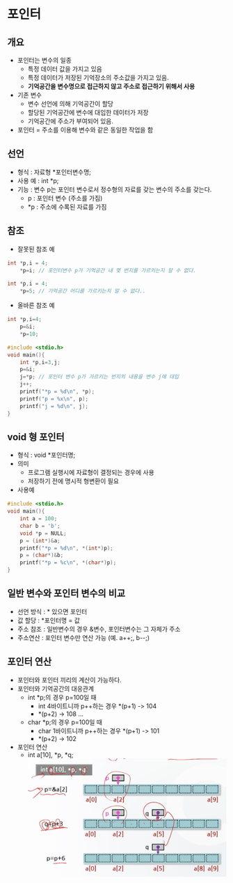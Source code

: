 # 포인터

## 개요
- 포인터는 변수의 일종
    - 특정 데이터 값을 가지고 있음
    - 특정 데이터가 저장된 기억장소의 주소값을 가지고 있음.
    - **기억공간을 변수명으로 접근하지 않고 주소로 접근하기 위해서 사용**
- 기존 변수
    - 변수 선언에 의해 기억공간이 할당
    - 할당된 기억공간에 변수에 대입한 데이터가 저장
    - 기억공간에 주소가 부여되어 있음.
- 포인터 = 주소를 이용해 변수와 같은 동일한 작업을 함

## 선언
- 형식 : 자료형 *포인터변수명;
- 사용 예 : int *p;
- 기능 : 변수 p는 포인터 변수로서 정수형의 자료를 갖는 변수의 주소를 갖는다.
    - p : 포인터 변수 (주소를 가짐)
    - *p : 주소에 수록된 자료를 가짐

## 참조
- 잘못된 참조 예
```c
int *p,i = 4;
    *p=i; // 포인터변수 p가 기억공간 내 몇 번지를 가르키는지 알 수 없다.
```
```c
int *p,i = 4;
    *p=5; // 기억공간 어디를 가르키는지 알 수 없다..
```

- 올바른 참조 예
```c
int *p,i=4;
    p=&i;
    *p=10;
``` 
```c
#include <stdio.h>
void main(){
    int *p,i=3,j;
    p=&i; 
    j=*p; // 포인터 변수 p가 가르키는 번지의 내용을 변수 j에 대입
    j++;
    printf("*p = %d\n", *p);
    printf("p = %x\n", p);
    printf("j = %d\n", j);
}
```

## void 형 포인터
- 형식 : void *포인터명;
- 의미
    - 프로그램 실행시에 자료형이 결정되는 경우에 사용
    - 저장하기 전에 명시적 형변환이 필요
- 사용예
```c
#include <stdio.h>
void main(){
    int a = 100;
    char b = 'b';
    void *p = NULL;
    p = (int*)&a;
    printf("*p = %d\n", *(int*)p);
    p = (char*)&b;
    printf("*p = %c\n", *(char*)p);
}
```

## 일반 변수와 포인터 변수의 비교
- 선언 방식 : * 있으면 포인터
- 값 할당 : *포인터명 = 값
- 주소 참조 : 일반변수의 경우 &변수, 포인터변수는 그 자체가 주소
- 주소연산 : 포인터 변수만 연산 가능 (예. a++;, b--;)

## 포인터 연산
- 포인터와 포인터 끼리의 계산이 가능하다.
- 포인터와 기억공간의 대응관계
    - int *p;의 경우 p=100일 때
        - int 4바이트니까 p++하는 경우 *(p+1) -> 104
        - *(p+2) -> 108 ...
    - char *p;의 경우 p=100일 때
        - char 1바이트니까 p++하는 경우 *(p+1) -> 101
        - *(p+2) -> 102 
- 포인터 연산
    - int a[10], *p, *q;
    ![기억공간](기억공간.png)
